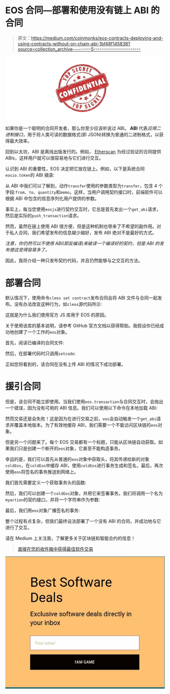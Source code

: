 # EOS 合同—部署和使用没有链上 ABI 的合同

> 原文：<https://medium.com/coinmonks/eos-contracts-deploying-and-using-contracts-without-on-chain-abi-1bf48f145838?source=collection_archive---------5----------------------->

![](img/761cf122f9e525fb9f3bc37d9a0d4fc3.png)

如果你是一个聪明的合同开发者，那么你至少应该听说过 ABI。 **ABI** 代表*应用二进制接口*，用于将人类可读的数据格式(即 JSON)转换为普通的二进制格式，以获得最大效率。

回到以太坊，ABI 是离线出版发行的。例如， [Etherscan](https://etherscan.io) 为经过验证的合同提供 ABIs，这样用户就可以很容易地与它们进行交互。

认识到 ABI 的重要性，EOS 决定把它放在链上。例如，以下是系统合同`eosio.token`的 ABI 摘录:

从 ABI 中我们可以了解到，动作`transfer`使用的参数类型为`transfer`，包含 4 个字段:`from`、`to`、`quantity`和`memo`。这样，当用户调用契约接口时，前端软件可以根据 ABI 中包含的信息序列化用户提供的参数。

事实上，每当您使用`eosjs`进行契约交互时，它总是首先发出一个`get_abi`请求，然后是实际的`push_transaction`请求。

然而，虽然在链上使用 ABI 很方便，但是这种机制也带来了不希望的副作用。对于私人合同，我们希望发布的信息越少越好，发布 ABI 绝对不是最好的方式。

*注意，你仍然可以不使用 ABI(即反编译)来破译一个编译好的契约，但是 ABI 的发布使这变得容易多了。*

因此，我将介绍一种只发布契约代码，并且仍然能够与之交互的方法。

# 部署合同

默认情况下，使用命令`cleos set contract`发布合同会将 ABI 文件与合同一起发布。没有办法改变这种行为，如`cleos`源代码所示:

这就是为什么我们使用官方 JS 库用于 EOS 的原因。

关于使用该库的基本说明，请参考 GitHub 官方文档以获得帮助。我假设你已经成功地创建了一个工作的`eos`对象。

首先，阅读已编译的合同文件:

然后，在部署代码时只调用`setcode`:

正如您将看到的，该合同在没有上传 ABI 的情况下成功部署。

# 援引合同

但是，该合同不能立即使用。当我们使用`eos.transaction`与合同交互时，会抛出一个错误，因为没有可用的 ABI 信息。我们可以使用以下命令在本地加载 ABI:

然而交易还是会失败！这是因为在进行交易之前，`eos`会自动触发一个`get_abi`请求并覆盖本地版本。为了有效地缓存 ABI，我们需要一个不能访问区块链的`eos`对象。

但是另一个问题来了。每个 EOS 交易都有一个标题，只能从区块链自动获取。如果我们只是创建一个断开的`eos`对象，它甚至不能构造事务。

幸运的是，我们可以首先从普通的`eos`对象中获取头，将其传递给新的对象`coldEos`，在`coldEos`中缓存 ABI，使用`coldEos`进行事务生成和签名，最后，再次使用`eos`将签名的事务推送到网络上。

我们首先需要定义一个获取事务头的函数:

然后，我们可以创建一个`coldEos`对象，并用它来签署事务。我们将调用一个名为`myaction`的契约接口，并将一个字符串作为参数:

最后，我们用`eos`对象广播签名的事务:

整个过程有点复杂，但我们最终设法部署了一个没有 ABI 的合同，并成功地与它进行了交互。

请在 Medium 上关注我，了解更多关于区块链和智能合约的信息！

> [直接在您的收件箱中获得最佳软件交易](https://coincodecap.com/?utm_source=coinmonks)

[![](img/7c0b3dfdcbfea594cc0ae7d4f9bf6fcb.png)](https://coincodecap.com/?utm_source=coinmonks)